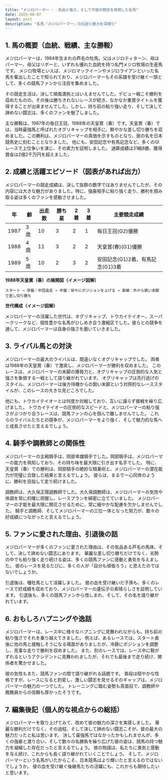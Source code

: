 ```yaml
---
title: "メジロパーマー -  気品と強さ、そして不屈の闘志を体現した名馬"
date: 2025-08-07
layout: post
description: "名馬『メジロパーマー』の伝説と魅力を深堀り"
---
```


## 1. 馬の概要（血統、戦績、主な勝鞍）

メジロパーマーは、1984年生まれの芦毛の牡馬。父はメジロティターン、母はパーマー、母父はリボーと、いずれも優れた血統を持つ名門メジロ牧場の生産馬です。  メジロ牧場といえば、メジロマックイーンやメジロライアンといった名馬を輩出したことで知られており、メジロパーマーもその系譜を受け継ぐ一頭として、多くの競馬ファンから注目を集めました。

その競走生活は、決して順風満帆とはいえませんでした。デビュー戦こそ勝利を収めたものの、その後は勝ちきれないレースが続き、なかなか重賞タイトルを獲得することが出来ませんでした。しかし、持ち前の粘り強い走り、そして決して諦めない闘志は、多くのファンを魅了しました。

主な勝鞍は、1987年の毎日王冠、1988年の天皇賞（春）です。天皇賞（春）では、当時最強馬と呼ばれたオグリキャップを相手に、鮮やかな差し切り勝ちを収めました。この勝利は、メジロパーマーの真価を示すものとなり、彼の名を日本競馬史に刻むこととなりました。  他にも、安田記念や有馬記念など、多くのGIレースで上位争いを演じ、その実力を証明しました。  通算成績は31戦8勝、獲得賞金は2億2千万円を超えました。


## 2. 成績と活躍エピソード（図表があれば出力）

メジロパーマーの競走成績は、決して抜群の数字ではありませんでしたが、その内容には大きな魅力がありました。特に、強豪相手に粘り強く走り、勝利を掴み取る姿は多くのファンを感動させました。

| 年 | 齢 | 出走数 | 勝ち星 | 2着 | 3着 | 主要競走成績 |
|---|---|---|---|---|---|---|
| 1987 | 3歳 | 10 | 3 | 2 | 1 |  毎日王冠(G2)優勝 |
| 1988 | 4歳 | 11 | 3 | 2 | 2 | 天皇賞(春)(G1)優勝 |
| 1989 | 5歳 | 10 | 2 | 3 | 2 |  安田記念(G1)2着、有馬記念(G1)3着 |

**1988年天皇賞（春）の展開図（イメージ図解）**

```
スタート → 序盤：中団追走 → 中盤：徐々にポジションを上げる → 直線：外から鋭い末脚で差し切り勝ち
```

**世代構成（イメージ図解）**

メジロパーマーの活躍した世代は、オグリキャップ、トウカイテイオー、スーパークリークなど、個性豊かな名馬がひしめき合う激戦区でした。彼らとの競争を通して、メジロパーマーは自身の強さを磨いていきました。


## 3. ライバル馬との対決

メジロパーマーの最大のライバルは、間違いなくオグリキャップでした。  両者は1988年の天皇賞（春）で激突し、メジロパーマーが勝利を収めました。  このレースは、メジロパーマーの末脚の爆発力と、オグリキャップの圧倒的な人気と強さを象徴する一戦として語り継がれています。  オグリキャップは先行逃げのスタイル、メジロパーマーは後方待機からの鋭い末脚という対照的なレーススタイルが、このレースの大きな見どころでした。

他にも、トウカイテイオーとは何度か対戦しており、互いに譲らず接戦を繰り広げました。  トウカイテイオーの圧倒的なスピードと、メジロパーマーの粘り強さがぶつかり合うレースは、競馬ファンの心を掴んで離しませんでした。  これらのライバルたちとの競争が、メジロパーマーをより強く、そして魅力的な馬へと成長させたと言えるでしょう。


## 4. 騎手や調教師との関係性

メジロパーマーの主戦騎手は、岡部幸雄騎手でした。岡部騎手は、メジロパーマーの能力を熟知しており、その持ち味を最大限に引き出す名手でした。  特に、天皇賞（春）での勝利は、岡部騎手の絶妙な騎乗術と、メジロパーマーの潜在能力が完璧に合致した結果と言えるでしょう。  彼らは、まるで一心同体のように、勝利を目指して走り続けました。

調教師は、大久保正陽調教師でした。大久保調教師は、メジロパーマーの気性や体調を常に的確に把握し、レースプランを綿密に立てていました。  メジロパーマーの才能を最大限に開花させるために、常に細やかな配慮を欠かしませんでした。  騎手と調教師、そしてメジロパーマーの三位一体となった努力が、数々の好成績につながったと言えるでしょう。


## 5. ファンに愛された理由、引退後の話

メジロパーマーが多くのファンに愛された理由は、その気品ある芦毛の馬体、そして、決して諦めない闘志にあります。  華麗な差し切り勝ちだけでなく、劣勢の中でも粘り強く走り続ける姿は、多くの競馬ファンに感動と勇気を与えました。  彼のレースを見るたびに、多くの人が「自分も頑張ろう」と思えたのではないでしょうか。

引退後は、種牡馬として活躍しました。  彼の血を受け継いだ子孫も、多くのレースで好成績を収めており、メジロパーマーの遺伝子の素晴らしさを証明しています。  引退後も、多くの競馬ファンから惜しまれ、そして、その名を語り継がれています。


## 6. おもしろハプニングや逸話

メジロパーマーは、レース中に様々なハプニングに見舞われながらも、持ち前の粘り強さでそれを乗り越えてきました。  例えば、あるレースでは、スタート直後に他の馬と接触しそうになる場面がありましたが、冷静にポジションを調整し、見事な走りで勝利を収めました。  また、別のレースでは、レース中に鞍がずれるというアクシデントに見舞われましたが、それでも最後まで走り続け、関係者を驚かせました。

彼の気性もまた、競馬ファンの間で語り継がれる話題です。  普段は穏やかな性格ですが、レースになると豹変し、激しい闘志を見せるそのギャップは、メジロパーマーの魅力の一つでした。  トレーニングに臨む姿勢も真面目で、調教師や厩務員からの信頼も厚かったそうです。


## 7. 編集後記（個人的な視点からの総括）

メジロパーマーを取り上げてみて、改めて彼の魅力の深さを実感しました。  華麗な勝利だけでなく、その過程、そして決して諦めない闘志こそが、彼の最大の魅力だったと私は思います。  決して最強馬ではなかったかもしれませんが、多くの強豪と渡り合い、そして数々の名勝負を繰り広げた彼の姿は、競馬の持つ魅力を凝縮した存在だったと言えるでしょう。  彼の物語は、私たちに勇気と感動を与え続け、これからも長く語り継がれていくことでしょう。  そして、メジロパーマーという名馬がいたからこそ、日本競馬はより輝いたと言えるのではないでしょうか。  彼の血を受け継ぐ後継馬たちの活躍にも、これからも期待したいと思います。
